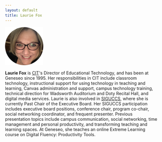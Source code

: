 ```yaml
---
layout: default
title: Laurie Fox
---
```


<img src="/images/fox.png" alt="Laurie Fox" style="width:25%;"  />

**Laurie Fox** is [CIT](https://www.geneseo.edu/cit)'s Director of Educational Technology, and has been at Geneseo since 1995. Her responsibilities in CIT include classroom technology, instructional support for using technology in teaching and learning, Canvas administration and support, campus technology training, technical direction for Wadsworth Auditorium and Doty Recital Hall, and digital media services. Laurie is also involved in [SIGUCCS](https://siguccs.org/wp/), where she is currently Past Chair of the Executive Board. Her SIGUCCS participation includes executive board positions, conference chair, program co-chair, social networking coordinator, and frequent presenter. Previous presentation topics include campus communication, social networking, time management and personal productivity, and transforming teaching and learning spaces. At Geneseo, she teaches an online Extreme Learning course on Digital Fluency: Productivity Tools.